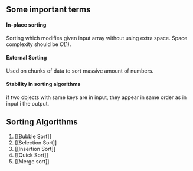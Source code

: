 ## Some important terms

#### In-place sorting
Sorting which modifies given input array without using extra space. Space complexity should be $O(1)$.

#### External Sorting
Used on chunks of data to sort massive amount of numbers.

#### Stability in sorting algorithms 
if two objects with same keys are in input, they appear in same order as in input i the output.

## Sorting Algorithms
1) [[Bubble Sort]]
2) [[Selection Sort]]
3) [[Insertion Sort]]
4) [[Quick Sort]]
5) [[Merge sort]]

